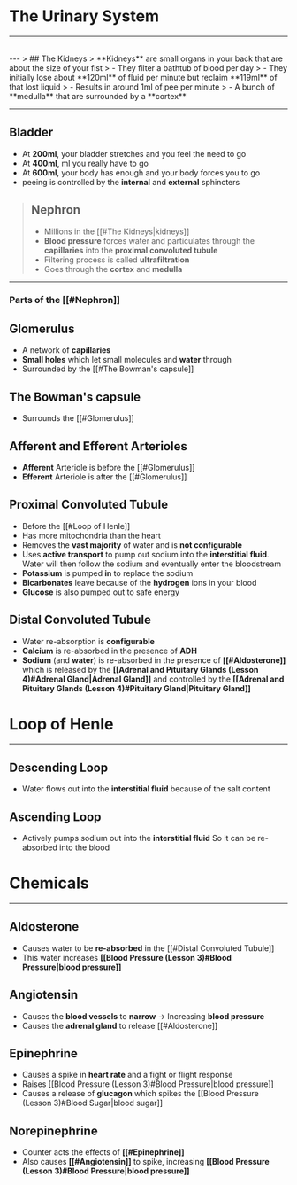 # The Urinary System
---
<br/>
---
> ## The Kidneys
> **Kidneys** are small organs in your back that are about the size of your fist
> - They filter a bathtub of blood per day
> - They initially lose about **120ml** of fluid per minute but reclaim **119ml** of that lost liquid
> - Results in around 1ml of pee per minute
> - A bunch of **medulla** that are surrounded by a **cortex**

---

## Bladder
- At **200ml**, your bladder stretches and you feel the need to go
- At **400ml**, ml you really have to go
- At **600ml**, your body has enough and your body forces you to go
- peeing is controlled by the **internal** and **external** sphincters

> ## Nephron
> - Millions in the [[#The Kidneys|kidneys]]
> - **Blood pressure** forces water and particulates through the **capillaries** into the **proximal convoluted tubule**
> - Filtering process is called **ultrafiltration**
> - Goes through the **cortex** and **medulla**

---
### Parts of the [[#Nephron]]

## Glomerulus
- A network of **capillaries**
- **Small holes** which let small molecules and **water** through
- Surrounded by the [[#The Bowman's capsule]]

## The Bowman's capsule
- Surrounds the [[#Glomerulus]]

## Afferent and Efferent Arterioles
- **Afferent** Arteriole is before the [[#Glomerulus]]
- **Efferent** Arteriole is after the [[#Glomerulus]]

## Proximal Convoluted Tubule
- Before the [[#Loop of Henle]]
- Has more mitochondria than the heart
- Removes the **vast majority** of water and is **not configurable**
- Uses **active transport** to pump out sodium into the **interstitial fluid**. Water will then follow the sodium and eventually enter the bloodstream
- **Potassium** is pumped **in** to replace the sodium
- **Bicarbonates** leave because of the **hydrogen** ions in your blood
- **Glucose** is also pumped out to safe energy

## Distal Convoluted Tubule
- Water re-absorption  is **configurable**
- **Calcium** is re-absorbed in the presence of **ADH** 
- **Sodium** (and **water**) is re-absorbed in the presence of **[[#Aldosterone]]** which is released by the **[[Adrenal and Pituitary Glands (Lesson 4)#Adrenal Gland|Adrenal Gland]]** and controlled by the **[[Adrenal and Pituitary Glands (Lesson 4)#Pituitary Gland|Pituitary Gland]]**


# Loop of Henle
---
## Descending Loop
- Water flows out into the **interstitial fluid** because of the salt content
## Ascending Loop
- Actively pumps sodium out into the **interstitial fluid** So it can be re-absorbed into the blood

# Chemicals
---
## Aldosterone
- Causes water to be **re-absorbed** in the [[#Distal Convoluted Tubule]]
- This water increases **[[Blood Pressure (Lesson 3)#Blood Pressure|blood pressure]]**

## Angiotensin
- Causes the **blood vessels** to **narrow** -> Increasing **blood pressure**
- Causes the **adrenal gland** to release [[#Aldosterone]]
## Epinephrine
- Causes a spike in **heart rate** and a fight or flight response
- Raises [[Blood Pressure (Lesson 3)#Blood Pressure|blood pressure]]
- Causes a release of **glucagon** which spikes the [[Blood Pressure (Lesson 3)#Blood Sugar|blood sugar]]
## Norepinephrine
- Counter acts the effects of **[[#Epinephrine]]**
- Also causes **[[#Angiotensin]]** to spike, increasing **[[Blood Pressure (Lesson 3)#Blood Pressure|blood pressure]]**